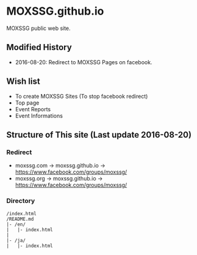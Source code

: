 # MOXSSG.github.io
MOXSSG public web site.

## Modified History
- 2016-08-20: Redirect to MOXSSG Pages on facebook.

## Wish list
- To create MOXSSG Sites (To stop facebook redirect)
 - Top page
 - Event Reports
 - Event Informations

##  Structure of This site (Last update 2016-08-20)
### Redirect
- moxssg.com -> moxssg.github.io -> https://www.facebook.com/groups/moxssg/
- moxssg.org -> moxssg.github.io -> https://www.facebook.com/groups/moxssg/

### Directory
~~~
/index.html
/README.md
|- /en/
|   |- index.html
|
|- /ja/
|   |- index.html

~~~





